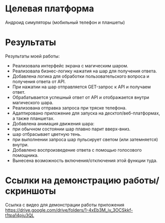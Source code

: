 # Целевая платформа

Андроид симуляторы (мобильный телефон и планшеты)

# Результаты

Результаты моей работы:
- Реализовала интерфейс экрана с магическим шаром.
- Реализовала бизнес-логику нажатия на шар для получения ответа.
- Добавлена логика для обработки пользовательского вопроса и получения ответа от API.
- При нажатии на шар отправляется GET-запрос к API и получаем ответ.
- Обрабатывается успешный ответ от API и отображается внутри магического шара.
- Реализована отправка запроса при тряске телефона.
- Адаптировано приложение для запуска на десктоп/веб-платформах, а также планшетах.
- Добавлена анимация движения шара:
- при обычном состоянии шар плавно парит вверх-вниз.
- шар отбрасывает цветную тень.
- при выполнении запроса шар пульсирует светом (или затемняется) внутри.
- Добавлено воспроизведение ответа с помощью голосового помощника.
- Вынесена возможность включения/отключения этой функции туда.

# Ссылки на демонстрацию работы/скриншоты

Ссылка с видео для демонстрации работы приложения
https://drive.google.com/drive/folders/1-4xEb3M_iv_3OCSkkf-t1tpa14pju3QL
